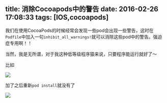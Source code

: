 title: 消除Cocoapods中的警告
date: 2016-02-26 17:08:33
tags: [IOS,cocoapods]
---


我们在使用CocoaPods的时候经常会发现一些pod会出现一些警告，这时在 `Podfile`中加入一句`inhibit_all_warnings!`就可以消除这些pod中的警告。强迫症专用啊！！

当然，我是无所谓，对于我这种低等级程序猿来说，只要程序能运行就好了～

<!--more-->

比如 

![](http://7xkfbb.com1.z0.glb.clouddn.com/16-2-26/90730174.jpg)

加了之后重新`pod install`就没有了

![](http://7xkfbb.com1.z0.glb.clouddn.com/16-2-26/19761672.jpg)